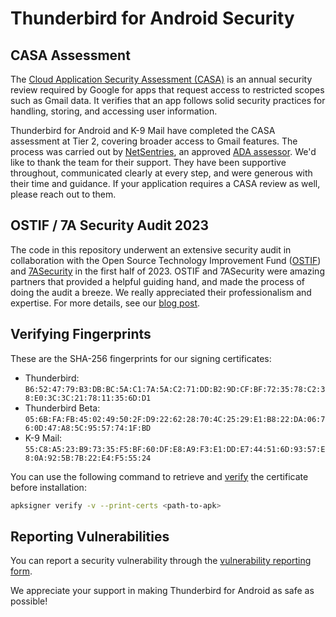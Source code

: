 # Thunderbird for Android Security

## CASA Assessment

The [Cloud Application Security Assessment (CASA)](https://appdefensealliance.dev/casa) is an annual security review
required by Google for apps that request access to restricted scopes such as Gmail data. It verifies that an app
follows solid security practices for handling, storing, and accessing user information.

Thunderbird for Android and K-9 Mail have completed the CASA assessment at Tier 2, covering broader access to
Gmail features. The process was carried out by [NetSentries](https://www.netsentries.com/service/casa), an
approved [ADA assessor](https://www.appdefensealliance.org/). We'd like to thank the team for their support. They
have been supportive throughout, communicated clearly at every step, and were generous with their time and guidance.
If your application requires a CASA review as well, please reach out to them.

## OSTIF / 7A Security Audit 2023

The code in this repository underwent an extensive security audit in collaboration with the Open Source Technology
Improvement Fund ([OSTIF](https://ostif.org/)) and [7ASecurity](https://7asecurity.com/) in the first half of 2023.
OSTIF and 7ASecurity were amazing partners that provided a helpful guiding hand, and made the process of doing the
audit a breeze. We really appreciated their professionalism and expertise. For more details, see
our [blog post](https://blog.thunderbird.net/2023/07/k-9-mail-collaborates-with-ostif-and-7asecurity-security-audit/).

## Verifying Fingerprints

These are the SHA-256 fingerprints for our signing certificates:

- Thunderbird: `B6:52:47:79:B3:DB:BC:5A:C1:7A:5A:C2:71:DD:B2:9D:CF:BF:72:35:78:C2:38:E0:3C:3C:21:78:11:35:6D:D1`
- Thunderbird Beta: `05:6B:FA:FB:45:02:49:50:2F:D9:22:62:28:70:4C:25:29:E1:B8:22:DA:06:76:0D:47:A8:5C:95:57:74:1F:BD`
- K-9 Mail: `55:C8:A5:23:B9:73:35:F5:BF:60:DF:E8:A9:F3:E1:DD:E7:44:51:6D:93:57:E8:0A:92:5B:7B:22:E4:F5:55:24`

You can use the following command to retrieve and [verify](https://developer.android.com/tools/apksigner#usage-verify)
the certificate before installation:

```bash
apksigner verify -v --print-certs <path-to-apk>
```

## Reporting Vulnerabilities

You can report a security vulnerability through the [vulnerability reporting form](https://github.com/thunderbird/thunderbird-android/security/advisories/new).

We appreciate your support in making Thunderbird for Android as safe as possible!
